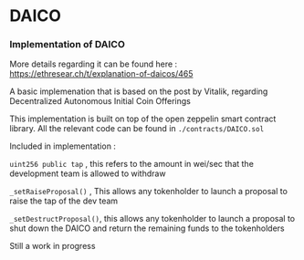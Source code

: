 # DAICO

### Implementation of DAICO 

More details regarding it can be found here : https://ethresear.ch/t/explanation-of-daicos/465

A basic implemenation that is based on the post by Vitalik, regarding Decentralized Autonomous Initial Coin Offerings

This implementation is built on top of the open zeppelin smart contract library. All the relevant code can be found in `./contracts/DAICO.sol` 

Included in implementation :

`uint256 public tap` , this refers to the amount in wei/sec that the development team is allowed to withdraw

`_setRaiseProposal()` , This allows any tokenholder to launch a proposal to raise the tap of the dev team

`_setDestructProposal()`, this allows any tokenholder to launch a proposal to shut down the DAICO and return the remaining funds to the tokenholders

Still a work in progress